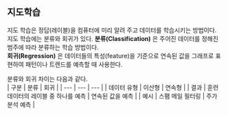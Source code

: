 ## 지도학습
지도 학습은 정답(레이블)을 컴퓨터에 미리 알려 주고 데이터를 학습시키는 방법이다.</br>
지도 학습에는 분류와 회귀가 있다.
**분류(Classification)** 은 주어진 데이터를 정해진 범주에 따라 분류하는 학습 방법이다.</br>
**회귀(Regression)** 은 데이터들의 특성(feature)을 기준으로 연속된 값을 그래프로 표현하여 패턴이나 트렌드를 예측할 때 사용한다.</br>

분류와 회귀 차이는 다음과 같다.</br>
| 구분 | 분류 | 회귀 |
| --- | --- | --- |
| 데이터 유형 | 이산형 | 연속형 |
| 결과 | 훈련 데이터의 레이블 중 하나를 예측 | 연속된 값을 예측 |
| 예시 | 스팸 메일 필터링 | 주가 분석 예측 |

